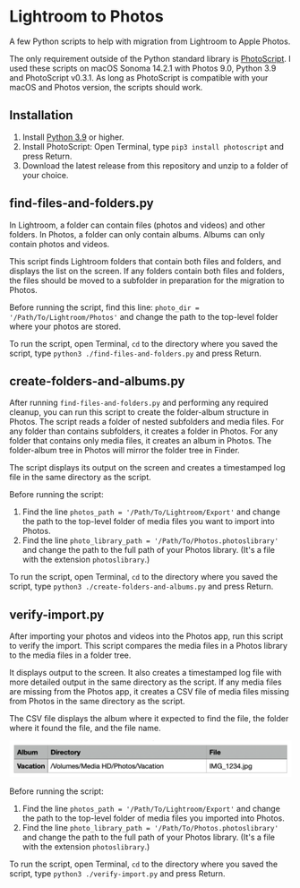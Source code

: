 # Lightroom to Photos

A few Python scripts to help with migration from Lightroom to Apple Photos.

The only requirement outside of the Python standard library is [PhotoScript](https://github.com/RhetTbull/PhotoScript). I used these scripts on macOS Sonoma 14.2.1 with Photos 9.0, Python 3.9 and PhotoScript v0.3.1. As long as PhotoScript is compatible with your macOS and Photos version, the scripts should work.

## Installation

1. Install [Python 3.9](https://www.python.org/downloads/macos/) or higher.
2. Install PhotoScript: Open Terminal, type `pip3 install photoscript` and press Return.
3. Download the latest release from this repository and unzip to a folder of your choice.

## find-files-and-folders.py

In Lightroom, a folder can contain files (photos and videos) and other folders. In Photos, a folder can only contain albums. Albums can only contain photos and videos.

This script finds Lightroom folders that contain both files and folders, and displays the list on the screen. If any folders contain both files and folders, the files should be moved to a subfolder in preparation for the migration to Photos.

Before running the script, find this line: `photo_dir = '/Path/To/Lightroom/Photos'` and change the path to the top-level folder where your photos are stored.

To run the script, open Terminal, `cd` to the directory where you saved the script, type `python3 ./find-files-and-folders.py` and press Return.

## create-folders-and-albums.py

After running `find-files-and-folders.py` and performing any required cleanup, you can run this script to create the folder-album structure in Photos. The script reads a folder of nested subfolders and media files. For any folder than contains subfolders, it creates a folder in Photos. For any folder that contains only media files, it creates an album in Photos. The folder-album tree in Photos will mirror the folder tree in Finder.

The script displays its output on the screen and creates a timestamped log file in the same directory as the script.

Before running the script: 

1. Find the line `photos_path = '/Path/To/Lightroom/Export'` and change the path to the top-level folder of media files you want to import into Photos.
2. Find the line `photo_library_path = '/Path/To/Photos.photoslibrary'` and change the path to the full path of your Photos library. (It's a file with the extension `photoslibrary`.)

To run the script, open Terminal, `cd` to the directory where you saved the script, type `python3 ./create-folders-and-albums.py` and press Return.

## verify-import.py

After importing your photos and videos into the Photos app, run this script to verify the import. This script compares the media files in a Photos library to the media files in a folder tree.

It displays output to the screen. It also creates a timestamped log file with more detailed output in the same directory as the script. If any media files are missing from the Photos app, it creates a CSV file of media files missing from Photos in the same directory as the script.

The CSV file displays the album where it expected to find the file, the folder where it found the file, and the file name.

![](./missing-files-csv.png)

Before running the script: 

1. Find the line `photos_path = '/Path/To/Lightroom/Export'` and change the path to the top-level folder of media files you imported into Photos.
2. Find the line `photo_library_path = '/Path/To/Photos.photoslibrary'` and change the path to the full path of your Photos library. (It's a file with the extension `photoslibrary`.)

To run the script, open Terminal, `cd` to the directory where you saved the script, type `python3 ./verify-import.py` and press Return.